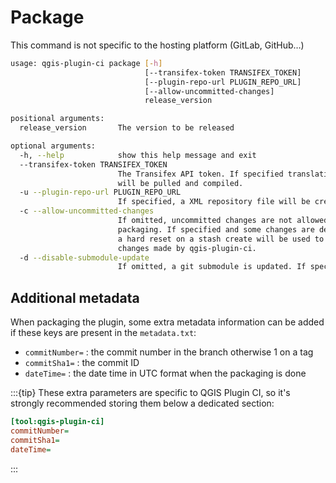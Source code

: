 # Package

This command is not specific to the hosting platform (GitLab, GitHub…)

```bash
usage: qgis-plugin-ci package [-h]
                              [--transifex-token TRANSIFEX_TOKEN]
                              [--plugin-repo-url PLUGIN_REPO_URL]
                              [--allow-uncommitted-changes]
                              release_version

positional arguments:
  release_version       The version to be released

optional arguments:
  -h, --help            show this help message and exit
  --transifex-token TRANSIFEX_TOKEN
                        The Transifex API token. If specified translations
                        will be pulled and compiled.
  -u --plugin-repo-url PLUGIN_REPO_URL
                        If specified, a XML repository file will be created in the current directory, the zip URL will use this parameter.
  -c --allow-uncommitted-changes
                        If omitted, uncommitted changes are not allowed before
                        packaging. If specified and some changes are detected,
                        a hard reset on a stash create will be used to revert
                        changes made by qgis-plugin-ci.
  -d --disable-submodule-update
                        If omitted, a git submodule is updated. If specified, git submodules will not be updated/initialized before packaging.

```

## Additional metadata

When packaging the plugin, some extra metadata information can be added if these keys are present in the `metadata.txt`:

* `commitNumber=` : the commit number in the branch otherwise 1 on a tag
* `commitSha1=` : the commit ID
* `dateTime=` : the date time in UTC format when the packaging is done

:::{tip}
These extra parameters are specific to QGIS Plugin CI, so it's strongly recommended storing them below a dedicated section:

```ini
[tool:qgis-plugin-ci]
commitNumber=
commitSha1=
dateTime=
```

:::
